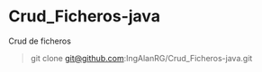 # Crud_Ficheros-java
Crud de ficheros 
> git clone git@github.com:IngAlanRG/Crud_Ficheros-java.git

